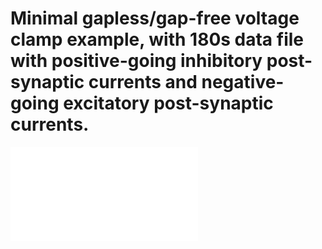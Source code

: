 # Minimal gapless/gap-free voltage clamp example, with 180s data file with positive-going inhibitory post-synaptic currents and negative-going excitatory post-synaptic currents.
![Test Image 3](/https://github.com/Sverreg/gaplessplot/blob/2da56474f8bec0445f061baf3c3b292568081478/gaplessplot.pdf)
